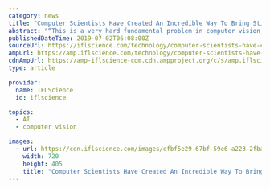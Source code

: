 ```yaml
---
category: news
title: "Computer Scientists Have Created An Incredible Way To Bring Still Images To Life"
abstract: "“This is a very hard fundamental problem in computer vision,” said study co-author Ira Kemelmacher-Shlizerman in a statement. “The big challenge here is that the input is only from a single ..."
publishedDateTime: 2019-07-02T06:08:00Z
sourceUrl: https://iflscience.com/technology/computer-scientists-have-created-an-incredible-way-to-bring-still-images-to-life
ampUrl: https://amp.iflscience.com/technology/computer-scientists-have-created-an-incredible-way-to-bring-still-images-to-life/
cdnAmpUrl: https://amp-iflscience-com.cdn.ampproject.org/c/s/amp.iflscience.com/technology/computer-scientists-have-created-an-incredible-way-to-bring-still-images-to-life/
type: article

provider:
  name: IFLScience
  id: iflscience

topics:
  - AI
  - computer vision

images:
  - url: https://cdn.iflscience.com/images/efbf5e29-67bf-59e6-a223-2fba7c50436b/default-1560334205-cover-image.jpg
    width: 720
    height: 405
    title: "Computer Scientists Have Created An Incredible Way To Bring Still Images To Life"
---
```

